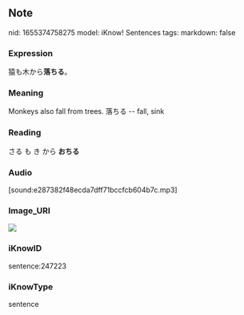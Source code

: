 ## Note
nid: 1655374758275
model: iKnow! Sentences
tags: 
markdown: false

### Expression
猿も木から<b>落ちる</b>。

### Meaning
Monkeys also fall from trees.
落ちる -- fall, sink

### Reading
さる も き から <b>おちる</b>

### Audio
[sound:e287382f48ecda7dff71bccfcb604b7c.mp3]

### Image_URI
<img src="677ae250e39bb9eb087b29ab19c9096d.jpg">

### iKnowID
sentence:247223

### iKnowType
sentence
